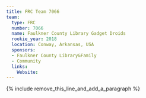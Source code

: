 ```yaml
---
title: FRC Team 7066
team:
  type: FRC
  number: 7066
  name: Faulkner County Library Gadget Droids
  rookie_year: 2018
  location: Conway, Arkansas, USA
  sponsors:
  - Faulkner County Library&Family
  - Community
  links:
    Website:
---
```


{% include remove_this_line_and_add_a_paragraph %}